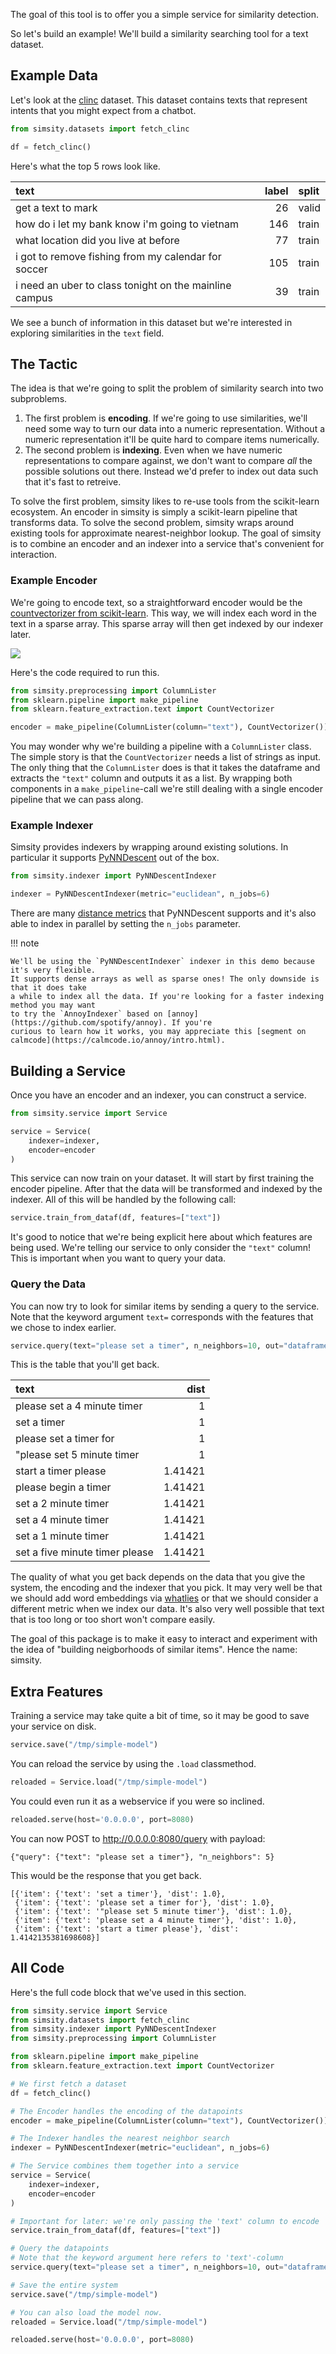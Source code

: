 The goal of this tool is to offer you a simple service for similarity detection.

So let's build an example! We'll build a similarity searching tool for a text dataset.

## Example Data

Let's look at the [clinc](https://github.com/clinc/oos-eval) dataset. This dataset
contains texts that represent intents that you might expect from a chatbot.

```python
from simsity.datasets import fetch_clinc

df = fetch_clinc()
```

Here's what the top 5 rows look like.

| text                                                   |   label | split   |
|:-------------------------------------------------------|--------:|:--------|
| get a text to mark                                     |      26 | valid   |
| how do i let my bank know i'm going to vietnam         |     146 | train   |
| what location did you live at before                   |      77 | train   |
| i got to remove fishing from my calendar for soccer    |     105 | train   |
| i need an uber to class tonight on the mainline campus |      39 | train   |

We see a bunch of information in this dataset but we're interested
in exploring similarities in the `text` field.

## The Tactic

The idea is that we're going to split the problem of similarity search into
two subproblems.

1. The first problem is **encoding**. If we're going to use similarities,
we'll need some way to turn our data into a numeric representation. Without
a numeric representation it'll be quite hard to compare items numerically.
2. The second problem is **indexing**. Even when we have numeric representations
to compare against, we don't want to compare *all* the possible solutions
out there. Instead we'd prefer to index out data such that it's fast to retreive.

To solve the first problem, simsity likes to re-use tools from the scikit-learn
ecosystem. An encoder in simsity is simply a scikit-learn pipeline that transforms
data. To solve the second problem, simsity wraps around existing tools for approximate
nearest-neighbor lookup. The goal of simsity is to combine an encoder and an indexer
into a service that's convenient for interaction.

### Example Encoder

We're going to encode text, so a straightforward encoder would be the
[countvectorizer from scikit-learn](https://scikit-learn.org/stable/modules/generated/sklearn.feature_extraction.text.CountVectorizer.html). This way, we will index each word in the text in a sparse array.
This sparse array will then get indexed by our indexer later.

![](countvectorizer.png)

Here's the code required to run this.

```python
from simsity.preprocessing import ColumnLister
from sklearn.pipeline import make_pipeline
from sklearn.feature_extraction.text import CountVectorizer

encoder = make_pipeline(ColumnLister(column="text"), CountVectorizer())
```

You may wonder why we're building a pipeline with a `ColumnLister` class.
The simple story is that the `CountVectorizer` needs a list of strings as
input. The only thing that the `ColumnLister` does is that it takes the
dataframe and extracts the `"text"` column and outputs it as a list. By
wrapping both components in a `make_pipeline`-call we're still dealing
with a single encoder pipeline that we can pass along.

### Example Indexer

Simsity provides indexers by wrapping around existing solutions. In particular
it supports [PyNNDescent](https://pynndescent.readthedocs.io/en/latest/index.html)
out of the box.

```python
from simsity.indexer import PyNNDescentIndexer

indexer = PyNNDescentIndexer(metric="euclidean", n_jobs=6)
```

There are many [distance metrics](https://pynndescent.readthedocs.io/en/latest/index.html#why-use-pynndescent)
that PyNNDescent supports and it's also able to index in parallel by setting the
`n_jobs` parameter.

!!! note

    We'll be using the `PyNNDescentIndexer` indexer in this demo because it's very flexible.
    It supports dense arrays as well as sparse ones! The only downside is that it does take
    a while to index all the data. If you're looking for a faster indexing method you may want
    to try the `AnnoyIndexer` based on [annoy](https://github.com/spotify/annoy). If you're
    curious to learn how it works, you may appreciate this [segment on calmcode](https://calmcode.io/annoy/intro.html).



## Building a Service

Once you have an encoder and an indexer, you can construct a service.

```python
from simsity.service import Service

service = Service(
    indexer=indexer,
    encoder=encoder
)
```

This service can now train on your dataset. It will start by first training
the encoder pipeline. After that the data will be transformed and indexed
by the indexer. All of this will be handled by the following call:

```python
service.train_from_dataf(df, features=["text"])
```

It's good to notice that we're being explicit here about which features
are being used. We're telling our service to only consider the `"text"` column!
This is important when you want to query your data.

### Query the Data

You can now try to look for similar items by sending a query to the service.
Note that the keyword argument `text=` corresponds with the features that
we chose to index earlier.

```python
service.query(text="please set a timer", n_neighbors=10, out="dataframe")
```

This is the table that you'll get back.

| text                           |    dist |
|:-------------------------------|--------:|
| please set a 4 minute timer    | 1       |
| set a timer                    | 1       |
| please set a timer for         | 1       |
| "please set 5 minute timer     | 1       |
| start a timer please           | 1.41421 |
| please begin a timer           | 1.41421 |
| set a 2 minute timer           | 1.41421 |
| set a 4 minute timer           | 1.41421 |
| set a 1 minute timer           | 1.41421 |
| set a five minute timer please | 1.41421 |

The quality of what you get back depends on the data that you give the system,
the encoding and the indexer that you pick. It may very well be that we should add word
embeddings via [whatlies](https://rasahq.github.io/whatlies/api/language/bpemb_lang/)
or that we should consider a different metric when we index our data. It's also
very well possible that text that is too long or too short won't compare easily.

The goal of this package is to make it easy to interact and experiment
with the idea of "building neigborhoods of similar items". Hence the name: simsity.

## Extra Features

Training a service may take quite a bit of time, so it may be good to save
your service on disk.

```python
service.save("/tmp/simple-model")
```

You can reload the service by using the `.load` classmethod.

```python
reloaded = Service.load("/tmp/simple-model")
```

You could even run it as a webservice if you were so inclined.

```python
reloaded.serve(host='0.0.0.0', port=8080)
```

You can now POST to http://0.0.0.0:8080/query with payload:

```
{"query": {"text": "please set a timer"}, "n_neighbors": 5}
```

This would be the response that you get back.

```
[{'item': {'text': 'set a timer'}, 'dist': 1.0},
 {'item': {'text': 'please set a timer for'}, 'dist': 1.0},
 {'item': {'text': '"please set 5 minute timer'}, 'dist': 1.0},
 {'item': {'text': 'please set a 4 minute timer'}, 'dist': 1.0},
 {'item': {'text': 'start a timer please'}, 'dist': 1.4142135381698608}]
```

## All Code

Here's the full code block that we've used in this section.

```python
from simsity.service import Service
from simsity.datasets import fetch_clinc
from simsity.indexer import PyNNDescentIndexer
from simsity.preprocessing import ColumnLister

from sklearn.pipeline import make_pipeline
from sklearn.feature_extraction.text import CountVectorizer

# We first fetch a dataset
df = fetch_clinc()

# The Encoder handles the encoding of the datapoints
encoder = make_pipeline(ColumnLister(column="text"), CountVectorizer())

# The Indexer handles the nearest neighbor search
indexer = PyNNDescentIndexer(metric="euclidean", n_jobs=6)

# The Service combines them together into a service
service = Service(
    indexer=indexer,
    encoder=encoder
)

# Important for later: we're only passing the 'text' column to encode
service.train_from_dataf(df, features=["text"])

# Query the datapoints
# Note that the keyword argument here refers to 'text'-column
service.query(text="please set a timer", n_neighbors=10, out="dataframe")

# Save the entire system
service.save("/tmp/simple-model")

# You can also load the model now.
reloaded = Service.load("/tmp/simple-model")

reloaded.serve(host='0.0.0.0', port=8080)
```
